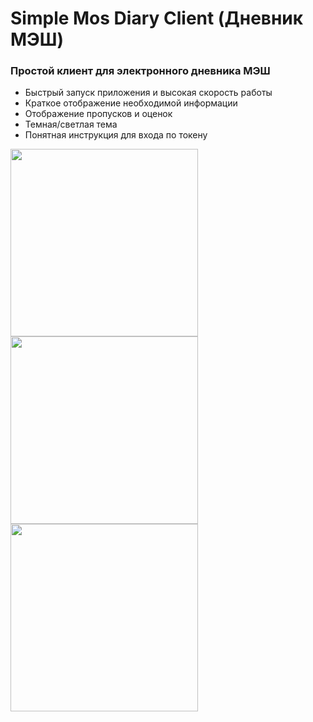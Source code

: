 # Simple Mos Diary Client (Дневник МЭШ)
### Простой клиент для электронного дневника МЭШ
- Быстрый запуск приложения и высокая скорость работы
- Краткое отображение необходимой информации
- Отображение пропусков и оценок
- Темная/светлая тема
- Понятная инструкция для входа по токену

<p float="left">
  <img src="https://github.com/Escalt4/SimpleMosDiaryClient/assets/84412648/d0a838ad-339e-4c7f-bb03-24c47473ed3c" width="300"/>
  <img src="https://github.com/Escalt4/SimpleMosDiaryClient/assets/84412648/9932e46d-e0f2-45e9-ba10-1bf806952401" width="300"/>
  <img src="https://github.com/Escalt4/SimpleMosDiaryClient/assets/84412648/ef9e33f3-a78d-41bb-bb93-b3a9c72bb542" width="300"/>
</p>
